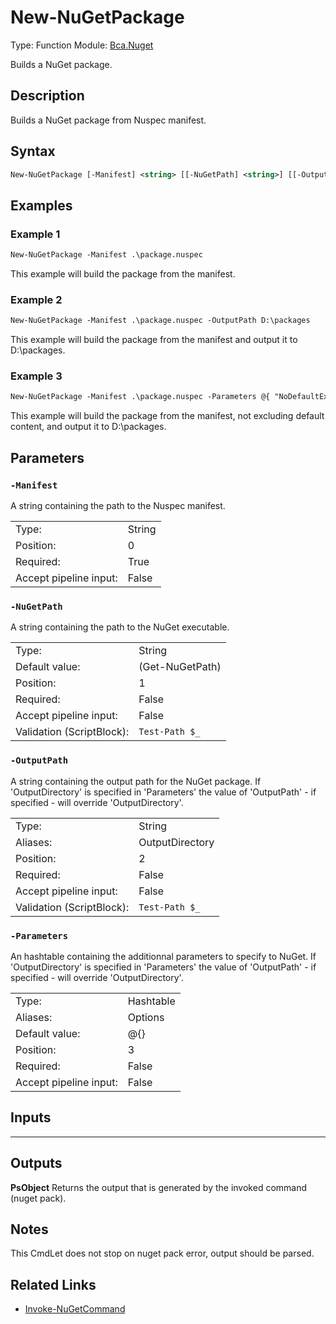 # New-NuGetPackage
Type: Function
Module: [Bca.Nuget](../ReadMe.md)

Builds a NuGet package.
## Description
Builds a NuGet package from Nuspec manifest.
## Syntax
```ps
New-NuGetPackage [-Manifest] <string> [[-NuGetPath] <string>] [[-OutputPath] <string>] [[-Parameters] <hashtable>] [<CommonParameters>]
```
## Examples
### Example 1
```ps
New-NuGetPackage -Manifest .\package.nuspec
```
This example will build the package from the manifest.
### Example 2
```ps
New-NuGetPackage -Manifest .\package.nuspec -OutputPath D:\packages
```
This example will build the package from the manifest and output it to D:\packages.
### Example 3
```ps
New-NuGetPackage -Manifest .\package.nuspec -Parameters @{ "NoDefaultExcludes" = $true ; "OutputDirectory" = "D:\packages" }
```
This example will build the package from the manifest, not excluding default content, and output it to D:\packages.
## Parameters
### `-Manifest`
A string containing the path to the Nuspec manifest.

| | |
|:-|:-|
|Type:|String|
|Position:|0|
|Required:|True|
|Accept pipeline input:|False|

### `-NuGetPath`
A string containing the path to the NuGet executable.

| | |
|:-|:-|
|Type:|String|
|Default value:|(Get-NuGetPath)|
|Position:|1|
|Required:|False|
|Accept pipeline input:|False|
|Validation (ScriptBlock):|` Test-Path $_ `|

### `-OutputPath`
A string containing the output path for the NuGet package.
If 'OutputDirectory' is specified in 'Parameters' the value of 'OutputPath' - if specified - will override 'OutputDirectory'.

| | |
|:-|:-|
|Type:|String|
|Aliases:|OutputDirectory|
|Position:|2|
|Required:|False|
|Accept pipeline input:|False|
|Validation (ScriptBlock):|` Test-Path $_ `|

### `-Parameters`
An hashtable containing the additionnal parameters to specify to NuGet.
If 'OutputDirectory' is specified in 'Parameters' the value of 'OutputPath' - if specified - will override 'OutputDirectory'.

| | |
|:-|:-|
|Type:|Hashtable|
|Aliases:|Options|
|Default value:|@{}|
|Position:|3|
|Required:|False|
|Accept pipeline input:|False|

## Inputs
****

## Outputs
**PsObject**
Returns the output that is generated by the invoked command (nuget pack).
## Notes
This CmdLet does not stop on nuget pack error, output should be parsed.
## Related Links
- [Invoke-NuGetCommand](Invoke-NuGetCommand.md)
